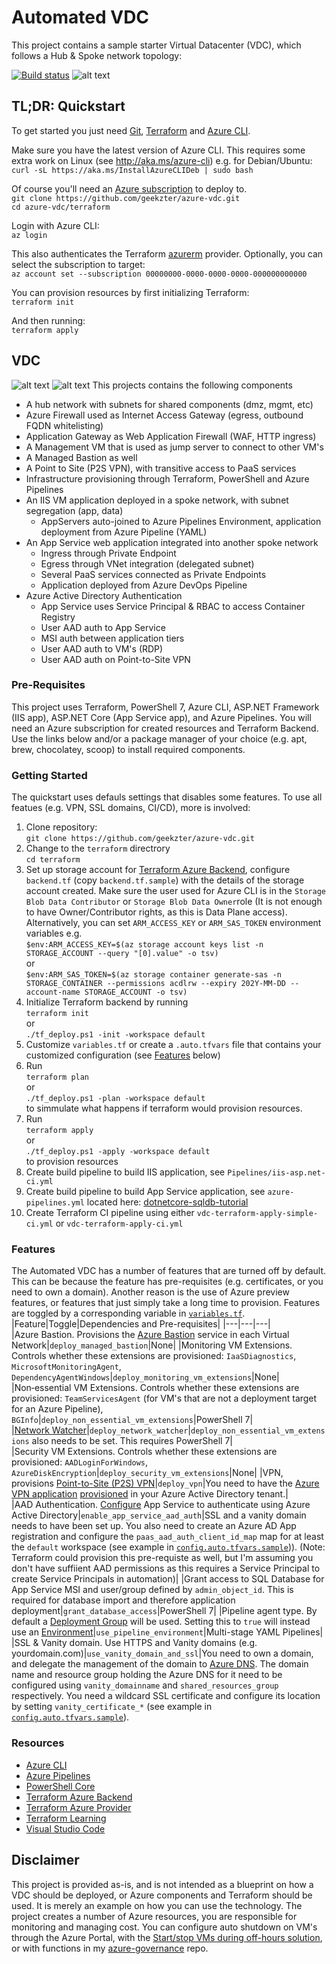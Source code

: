 # Automated VDC
This project contains a sample starter Virtual Datacenter (VDC), which follows a Hub & Spoke network topology:

[![Build status](https://dev.azure.com/ericvan/VDC/_apis/build/status/vdc-terraform-apply-simple-ci?branchName=master)](https://dev.azure.com/ericvan/VDC/_build/latest?definitionId=72&branchName=master)
![alt text](diagram.png "Network view")

## TL;DR: Quickstart
To get started you just need [Git](https://git-scm.com/), [Terraform](https://www.terraform.io/downloads.html) and [Azure CLI](http://aka.ms/azure-cli). 

Make sure you have the latest version of Azure CLI. This requires some extra work on Linux (see http://aka.ms/azure-cli) e.g. for Debian/Ubuntu:   
`curl -sL https://aka.ms/InstallAzureCLIDeb | sudo bash`    

Of course you'll need an [Azure subscription](https://portal.azure.com/#blade/Microsoft_Azure_Billing/SubscriptionsBlade) to deploy to.  
`git clone https://github.com/geekzter/azure-vdc.git`  
`cd azure-vdc/terraform`  

Login with Azure CLI:  
`az login`   

This also authenticates the Terraform [azurerm](https://www.terraform.io/docs/providers/azurerm/guides/azure_cli.html) provider. Optionally, you can select the subscription to target:  
`az account set --subscription 00000000-0000-0000-0000-000000000000`   

You can provision resources by first initializing Terraform:   
`terraform init`  

And then running:  
`terraform apply`

## VDC
![alt text](identity-diagram.png "Identity View")
![alt text](deployment-diagram.png "Deployment View")
This projects contains the following components
- A hub network with subnets for shared components (dmz, mgmt, etc)
- Azure Firewall used as Internet Access Gateway (egress, outbound FQDN whitelisting)
- Application Gateway as Web Application Firewall (WAF, HTTP ingress)
- A Management VM that is used as jump server to connect to other VM's
- A Managed Bastion as well
- A Point to Site (P2S VPN), with transitive access to PaaS services
- Infrastructure provisioning through Terraform, PowerShell and Azure Pipelines
- An IIS VM application deployed in a spoke network, with subnet segregation (app, data)
  - AppServers auto-joined to Azure Pipelines Environment, application deployment from Azure Pipeline (YAML)
- An App Service web application integrated into another spoke network
  - Ingress through Private Endpoint
  - Egress through VNet integration (delegated subnet)
  - Several PaaS services connected as Private Endpoints
  - Application deployed from Azure DevOps Pipeline
- Azure Active Directory Authentication
  - App Service uses Service Principal & RBAC to access Container Registry
  - User AAD auth to App Service
  - MSI auth between application tiers
  - User AAD auth to VM's (RDP)
  - User AAD auth on Point-to-Site VPN

### Pre-Requisites
This project uses Terraform, PowerShell 7, Azure CLI, ASP.NET Framework (IIS app), ASP.NET Core (App Service app), and Azure Pipelines. You will need an Azure subscription for created resources and Terraform Backend. Use the links below and/or a package manager of your choice (e.g. apt, brew, chocolatey, scoop) to install required components.

### Getting Started
The quickstart uses defauls settings that disables some features. To use all featues (e.g. VPN, SSL domains, CI/CD), more is involved:
1.	Clone repository:  
`git clone https://github.com/geekzter/azure-vdc.git`  
2.  Change to the `terraform` directrory  
`cd terraform`
3.  Set up storage account for [Terraform Azure Backend](https://www.terraform.io/docs/backends/types/azurerm.html), configure `backend.tf` (copy `backend.tf.sample`) with the details of the storage account created. Make sure the user used for Azure CLI is in the `Storage Blob Data Contributor` or `Storage Blob Data Owner`role (It is not enough to have Owner/Contributor rights, as this is Data Plane access). Alternatively, you can set `ARM_ACCESS_KEY` or `ARM_SAS_TOKEN` environment variables e.g.  
`$env:ARM_ACCESS_KEY=$(az storage account keys list -n STORAGE_ACCOUNT --query "[0].value" -o tsv)`   
or   
`$env:ARM_SAS_TOKEN=$(az storage container generate-sas -n STORAGE_CONTAINER --permissions acdlrw --expiry 202Y-MM-DD --account-name STORAGE_ACCOUNT -o tsv)`   
4.	Initialize Terraform backend by running  
`terraform init`  
or  
`./tf_deploy.ps1 -init -workspace default`
5.  Customize `variables.tf` or create a `.auto.tfvars` file that contains your customized configuration (see [Features](###Features) below)
6.  Run  
`terraform plan`  
or  
`./tf_deploy.ps1 -plan -workspace default`  
to simmulate what happens if terraform would provision resources. 
7.  Run  
`terraform apply`  
or  
`./tf_deploy.ps1 -apply -workspace default`  
to provision resources
8.  Create build pipeline to build IIS application, see `Pipelines/iis-asp.net-ci.yml`
9.  Create build pipeline to build App Service application, see `azure-pipelines.yml` located here: [dotnetcore-sqldb-tutorial](https://github.com/geekzter/dotnetcore-sqldb-tutorial/blob/master/azure-pipelines.yml)
10.  Create Terraform CI pipeline using either `vdc-terraform-apply-simple-ci.yml` or `vdc-terraform-apply-ci.yml`

### Features ###
The Automated VDC has a number of features that are turned off by default. This can be because the feature has pre-requisites (e.g. certificates, or you need to own a domain). Another reason is the use of Azure preview features, or features that just simply take a long time to provision. Features are toggled by a corresponding variable in [`variables.tf`](./Terraform/variables.tf).
|Feature|Toggle|Dependencies and Pre-requisites|
|---|---|---|
|Azure&nbsp;Bastion. Provisions the [Azure Bastion](https://azure.microsoft.com/en-us/services/azure-bastion/) service in each Virtual Network|`deploy_managed_bastion`|None|
|Monitoring&nbsp;VM&nbsp;Extensions. Controls whether these extensions are provisioned: `IaaSDiagnostics`, `MicrosoftMonitoringAgent`, `DependencyAgentWindows`|`deploy_monitoring_vm_extensions`|None|
|Non&#x2011;essential&nbsp;VM&nbsp;Extensions. Controls whether these extensions are provisioned: `TeamServicesAgent` (for VM's that are not a deployment target for an Azure Pipeline), `BGInfo`|`deploy_non_essential_vm_extensions`|PowerShell 7|
|[Network&nbsp;Watcher](https://azure.microsoft.com/en-us/services/network-watcher/)|`deploy_network_watcher`|`deploy_non_essential_vm_extensions` also needs to be set. This requires PowerShell 7|
|Security&nbsp;VM&nbsp;Extensions. Controls whether these extensions are provisioned: `AADLoginForWindows`, `AzureDiskEncryption`|`deploy_security_vm_extensions`|None|
|VPN, provisions [Point-to-Site (P2S) VPN](https://docs.microsoft.com/en-us/azure/vpn-gateway/vpn-gateway-howto-point-to-site-rm-ps)|`deploy_vpn`|You need to have the [Azure VPN application](https://go.microsoft.com/fwlink/?linkid=2117554) [provisioned](https://docs.microsoft.com/en-us/azure/vpn-gateway/openvpn-azure-ad-tenant) in your Azure Active Directory tenant.|
|AAD&nbsp;Authentication. [Configure](https://docs.microsoft.com/en-us/azure/app-service/configure-authentication-provider-aad) App Service to authenticate using Azure Active Directory|`enable_app_service_aad_auth`|SSL and a vanity domain needs to have been set up. You also need to create an Azure AD App registration and configure the `paas_aad_auth_client_id_map` map for at least the `default` workspace (see example in [`config.auto.tfvars.sample`](./Terraform/config.auto.tfvars.sample))). (Note: Terraform could provision this pre-requiste as well, but I'm assuming you don't have suffiient AAD permissions as this requires a Service Principal to create Service Principals in automation)|
|Grant access to SQL Database for App Service MSI and user/group defined by `admin_object_id`. This is required for database import and therefore application deployment|`grant_database_access`|PowerShell 7|
|Pipeline&nbsp;agent&nbsp;type. By default a [Deployment Group](https://docs.microsoft.com/en-us/azure/devops/pipelines/release/deployment-groups/) will be used. Setting this to `true` will instead use an [Environment](https://docs.microsoft.com/en-us/azure/devops/pipelines/process/environments)|`use_pipeline_environment`|Multi-stage YAML Pipelines|
|SSL&nbsp;&&nbsp;Vanity&nbsp;domain. Use HTTPS and Vanity domains (e.g. yourdomain.com)|`use_vanity_domain_and_ssl`|You need to own a domain, and delegate the management of the domain to [Azure DNS](https://azure.microsoft.com/en-us/services/dns/). The domain name and resource group holding the Azure DNS for it need to be configured using `vanity_domainname` and `shared_resources_group` respectively. You need a wildcard SSL certificate and configure its location by setting `vanity_certificate_*` (see example in [`config.auto.tfvars.sample`](./Terraform/config.auto.tfvars.sample)).

### Resources
- [Azure CLI](http://aka.ms/azure-cli)
- [Azure Pipelines](https://azure.microsoft.com/en-us/services/devops/pipelines/)
- [PowerShell Core](https://github.com/PowerShell/PowerShell)
- [Terraform Azure Backend](https://www.terraform.io/docs/backends/types/azurerm.html)
- [Terraform Azure Provider](https://www.terraform.io/docs/providers/azurerm/index.html)
- [Terraform Learning](https://learn.hashicorp.com/terraform?track=azure#azure)
- [Visual Studio Code](https://github.com/Microsoft/vscode)

## Disclaimer
This project is provided as-is, and is not intended as a blueprint on how a VDC should be deployed, or Azure components and Terraform should be used. It is merely an example on how you can use the technology. The project creates a number of Azure resources, you are responsible for monitoring and managing cost. You can configure auto shutdown on VM's through the Azure Portal, with the [Start/stop VMs during off-hours solution](https://docs.microsoft.com/en-us/azure/automation/automation-solution-vm-management), or with functions in my [azure-governance](https://github.com/geekzter/azure-governance/tree/master/functions) repo.